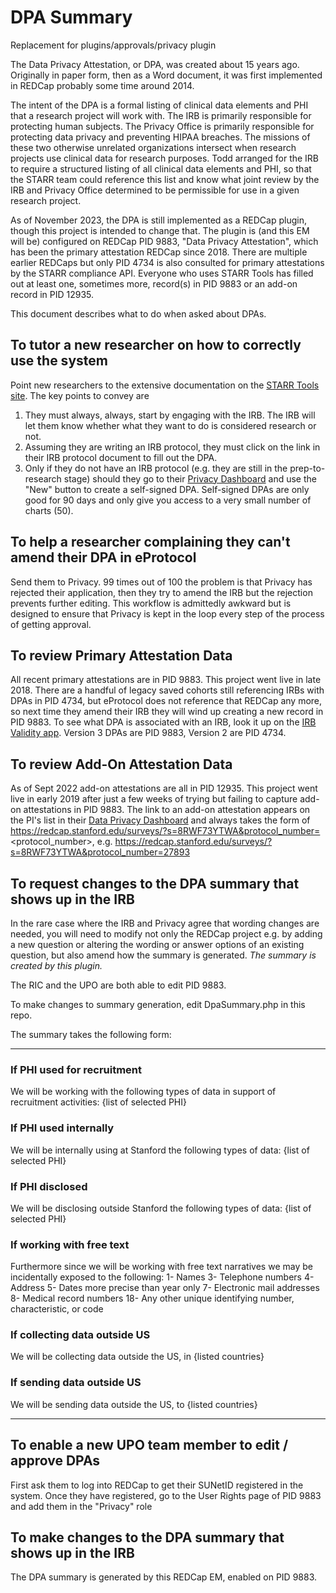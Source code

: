 # DPA Summary

Replacement for plugins/approvals/privacy plugin

The Data Privacy Attestation, or DPA, was created about 15 years ago. Originally in paper form, then as a Word document, it was first implemented in REDCap probably some time around 2014.

The intent of the DPA is a formal listing of clinical data elements and PHI that a research project will work with. The IRB is primarily responsible for protecting human subjects. The Privacy Office is primarily responsible for protecting data privacy and preventing HIPAA breaches.  The missions of these two otherwise unrelated organizations intersect when research projects use clinical data for research purposes.  Todd arranged for the IRB to require a structured listing of all clinical data elements and PHI, so that the STARR team could reference this list and know what joint review by the IRB and Privacy Office determined to be permissible for use in a given research project.

As of November 2023, the DPA is still implemented as a REDCap plugin, though this project is intended to change that. The plugin is (and this EM will be) configured on REDCap PID 9883, "Data Privacy Attestation", which has been the primary attestation REDCap since 2018. There are multiple earlier REDCaps but only PID 4734 is also consulted for primary attestations by the STARR compliance API. Everyone who uses STARR Tools has filled out at least one, sometimes more, record(s) in PID 9883 or an add-on record in PID 12935.

This document describes what to do when asked about DPAs.

## To tutor a new researcher on how to correctly use the system
Point new researchers to the extensive documentation on the [STARR Tools site](https://med.stanford.edu/starr-tools.html). The key points to convey are

1. They must always, always, start by engaging with the IRB. The IRB will let them know whether what they want to do is considered research or not.
1. Assuming they are writing an IRB protocol, they must click on the link in their IRB protocol document to fill out the DPA.
1. Only if they do not have an IRB protocol (e.g. they are still in the prep-to-research stage) should they go to their [Privacy Dashboard](https://redcap.stanford.edu/plugins/approvals/privacy/index.php) and use the "New" button to create a self-signed DPA. Self-signed DPAs are only good for 90 days and only give you access to a very small number of charts (50).

## To help a researcher complaining they can't amend their DPA in eProtocol
Send them to Privacy.  99 times out of 100 the problem is that Privacy has rejected their application, then they try to amend the IRB but the rejection prevents further editing.  This workflow is admittedly awkward but is designed to ensure that Privacy is kept in the loop every step of the process of getting approval.

## To review Primary Attestation Data
All recent primary attestations are in PID 9883. This project went live in late 2018.
There are a handful of legacy saved cohorts still referencing IRBs with DPAs in PID 4734, but eProtocol does not reference that
REDCap any more, so next time they amend their IRB they will wind up creating a new record in PID 9883.
To see what DPA is associated with an IRB, look it up on the [IRB Validity app](https://starr.med.stanford.edu/irb-validity/web/).
Version 3 DPAs are PID 9883, Version 2 are PID 4734.

## To review Add-On Attestation Data
As of Sept 2022 add-on attestations are all in PID 12935. This project went live in early 2019 after just a few weeks of trying but failing to capture add-on attestations in PID 9883. The link to an add-on attestation appears on the PI's list in their [Data Privacy Dashboard](https://redcap.stanford.edu/plugins/approvals/privacy/index.php) and always takes the form of https://redcap.stanford.edu/surveys/?s=8RWF73YTWA&protocol_number=<protocol_number>, e.g. https://redcap.stanford.edu/surveys/?s=8RWF73YTWA&protocol_number=27893

## To request changes to the DPA summary that shows up in the IRB
In the rare case where the IRB and Privacy agree that wording changes are needed, you will need to modify not only the REDCap project e.g. by adding a new question or altering the wording or answer options of an existing question, but also amend how the summary is generated. *The summary is created by this plugin.*

The RIC and the UPO are both able to edit PID 9883.

To make changes to summary generation, edit DpaSummary.php in this repo.

The summary takes the following form:

-------

### If PHI used for recruitment

We will be working with the following types of data in support of recruitment activities:
 {list of selected PHI}

### If PHI used internally
We will be internally using at Stanford the following types of data:
{list of selected PHI}

### If PHI disclosed
We will be disclosing outside Stanford the following types of data:
{list of selected PHI}

### If working with free text
Furthermore since we will be working with free text narratives we may be incidentally exposed to the following:
 1- Names
 3- Telephone numbers
 4- Address
 5- Dates more precise than year only
 7- Electronic mail addresses
 8- Medical record numbers
 18- Any other unique identifying number, characteristic, or code

### If collecting data outside US
We will be collecting data outside the US, in {listed countries}

### If sending data outside US

We will be sending data outside the US, to {listed countries}

-------


## To enable a new UPO team member to edit / approve DPAs
First ask them to log into REDCap to get their SUNetID registered in the system. Once they have registered, go to the User Rights page of PID 9883 and add them in the "Privacy" role

## To make changes to the DPA summary that shows up in the IRB
The DPA summary is generated by this REDCap EM, enabled on PID 9883.
